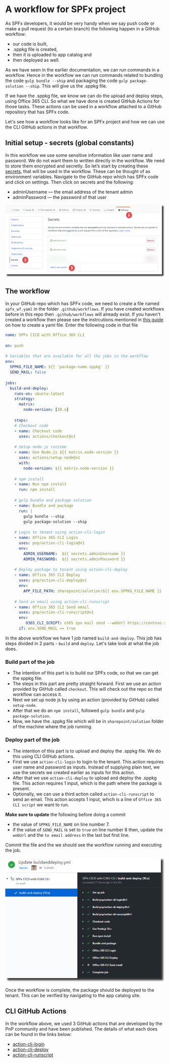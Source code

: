 # A workflow for SPFx project

As SPFx developers, it would be very handy when we say push code or make a pull request (to a certain branch) the following happen in a GitHub workflow:
- our code is built, 
- .sppkg file is created, 
- then it is uploaded to app catalog and 
- then deployed as well. 

As we have seen in the earlier documentation, we can run commands in a workflow. Hence in the workflow we can run commands related to bundling the code `gulp bundle --ship` and  packaging the code `gulp package-solution --ship`. This will give us the .sppkg file.

If we have the .sppkg file, we know we can do the upload and deploy steps, using Office 365 CLI. So what we have done is created GitHub Actions for those tasks. These actions can be used in a workflow attached to a GitHub repository that has SPFx code.

Let's see how a workflow looks like for an SPFx project and how we can use the CLI GitHub actions in that workflow. 

## Initial setup - secrets (global constants)

In this workflow we use some sensitive information like user name and password. We do not want them to written directly in the workflow. We need to store them encrypted and secretly. So let’s start by creating these [secrets](https://help.github.com/en/actions/automating-your-workflow-with-github-actions/creating-and-using-encrypted-secrets), that will be used in the workflow. These can be thought of as environment variables. 
Navigate to the GitHub repo which has SPFx code and click on settings. Then click on secrets and the following:
- adminUsername — the email address of the tenant admin
- adminPassword — the password of that user

![Secrets](../../images/action-cli-secrets.png)

## The workflow

In your GitHub repo which has SPFx code, we need to create a file named `spfx_wf.yaml` in the folder `.github/workflows`. If you have created workflows before in this repo then `.github/workflows` will already exist. If you haven't created a workflow then please see the instrcutions mentioned in [this guide](./simpleworkflow.md) on how to create a yaml file. 
Enter the following code in that file

```yaml
name: SPFx CICD with Office 365 CLI

on: push

# Variables that are available for all the jobs in the workflow
env:
  SPPKG_FILE_NAME: ${{ 'package-name.sppkg' }}
  SEND_MAIL: false

jobs:
  build-and-deploy:
    runs-on: ubuntu-latest
    strategy:
      matrix:
        node-version: [10.x]
    
    steps:
    # Checkout code
    - name: Checkout code
      uses: actions/checkout@v1
      
    # Setup node.js runtime
    - name: Use Node.js ${{ matrix.node-version }}
      uses: actions/setup-node@v1
      with:
        node-version: ${{ matrix.node-version }}
    
    # npm install
    - name: Run npm install
      run: npm install
    
    # gulp bundle and package solution
    - name: Bundle and package
      run: |
        gulp bundle --ship
        gulp package-solution --ship    
    
    # Login to tenant using action-cli-login
    - name: Office 365 CLI Login
      uses: pnp/action-cli-login@v1
      env:
        ADMIN_USERNAME:  ${{ secrets.adminUsername }}
        ADMIN_PASSWORD:  ${{ secrets.adminPassword }}
    
    # Deploy package to tenant using action-cli-deploy
    - name: Office 365 CLI Deploy
      uses: pnp/action-cli-deploy@v1
      env:
        APP_FILE_PATH: sharepoint/solution/${{ env.SPPKG_FILE_NAME }}
    
    # Send an email using action-cli-runscript
    - name: Office 365 CLI Send email
      uses: pnp/action-cli-runscript@v1
      env:
         O365_CLI_SCRIPT: o365 spo mail send --webUrl https://contoso.sharepoint.com/sites/teamsite --to 'user@contoso.onmicrosoft.com' --subject 'Deployment done' --body '<h2>Office 365 CLI</h2> <p>The deployment is complete.</p> <br/> Email sent via Office 365 CLI GitHub Action.'
      if: env.SEND_MAIL == true

```

In the above workflow we have 1 job named `build-and-deploy`. This job has steps divided in 2 parts - `build` and `deploy`. Let's take look at what the job does.

### Build part of the job
- The intention of this part is to build our SPFx code, so that we can get the sppkg file.
- The steps in this part are pretty straight forward. First we use an action provided by GitHub called `checkout`. This will check out the repo so that workflow can access it.
- Next we set up node js by using an action (provided by GitHub) called `setup-node`.
- After that we do an `npm install`, followed `gulp bundle` and `gulp package-solution`.
- Now, we have the .sppkg file which will be in `sharepoint/solution` folder of the machine where the job running.

### Deploy part of the job
- The intention of this part is to upload and deploy the .sppkg file. We do this using CLI GitHub actions.
- First we use `action-cli-login` to login to the tenant. This action requires user name and password as inputs. Instead of supplying plain text, we use the secrets we created earlier as inputs for this action.
- After that we use `action-cli-deploy` to upload and deploy the .sppkg file. This action requires 1 input, which is the path where the package is present. 
- Optionally, we can use a third action called `action-cli-runscript` to send an email. This action accepts 1 input, which is a line of `Office 365 CLI script` we want to run.

**Make sure to update** the following before doing a commit
- the value of `SPPKG_FILE_NAME` on line number 7.
- if the value of `SEND_MAIL` is set to `true` on line number 8 then, update the `webUrl` and the `to email address` in the last but first line.

Commit the file and the we should see the workflow running and executing the job.

![CLI Build and Deploy](../../images/action-cli-build-and-deploy.png)

Once the workflow is complete, the package should be deployed to the tenant. This can be verified by navigating to the app catalog site.

## CLI GitHub Actions

In the workflow above, we used 3 GitHub actions that are developed by the PnP community and have been published. The details of what each does can be found in the links below:

- [action-cli-login](./login.md)
- [action-cli-deploy](./deploy.md)
- [action-cli-runscript](./runscript.md)